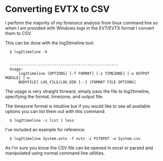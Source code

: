 # Converting EVTX to CSV

I perform the majority of my forensics analysis from linux command line so when
I am provided with Windows logs in the EVT/EVTX format I convert them to CSV. 

This can be done with the log2timeline tool.

      $ log2timeline -h


      -------------------------------------------------
      Usage:
          log2timeline [OPTIONS] [-f FORMAT] [-z TIMEZONE] [-o OUTPUT MODULE] [-w
          BODYFILE] LOG_FILE/LOG_DIR [--] [FORMAT FILE OPTIONS]

The usage is very straight forward, simply pass the file to log2timeline, specifying
the format, timezone, and output file.

The timezone format is intuitive but if you would like to see all available options
you can list them out with this command:

      $ log2timeline -z list | less

I've included an example for reference:

      $ log2timeline System.evtx -f evtx -z PST8PDT -w System.csv

As I'm sure you know the CSV file can be opened in excel or parsed and manipulated
using normal command line utilities. 
